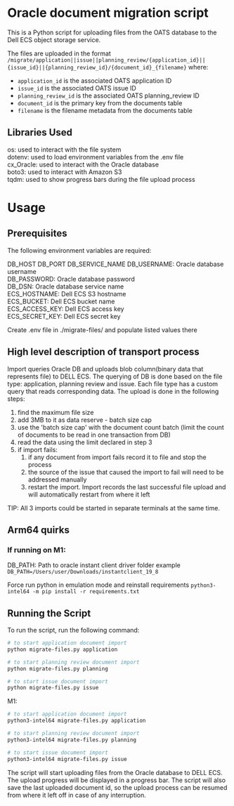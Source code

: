 # Oracle document migration script

This is a Python script for uploading files from the OATS database to the Dell ECS object storage service.

The files are uploaded in the format `/migrate/application||issue||planning_review/{application_id}||{issue_id}||{planning_review_id}/{document_id}_{filename}` where:

- `application_id` is the associated OATS application ID
- `issue_id` is the associated OATS issue ID
- `planning_review_id` is the associated OATS planning_review ID
- `document_id` is the primary key from the documents table
- `filename` is the filename metadata from the documents table

## Libraries Used

os: used to interact with the file system  
dotenv: used to load environment variables from the .env file  
cx_Oracle: used to interact with the Oracle database  
boto3: used to interact with Amazon S3  
tqdm: used to show progress bars during the file upload process

# Usage

## Prerequisites

The following environment variables are required:

DB_HOST
DB_PORT
DB_SERVICE_NAME
DB_USERNAME: Oracle database username  
DB_PASSWORD: Oracle database password  
DB_DSN: Oracle database service name  
ECS_HOSTNAME: Dell ECS S3 hostname  
ECS_BUCKET: Dell ECS bucket name  
ECS_ACCESS_KEY: Dell ECS access key  
ECS_SECRET_KEY: Dell ECS secret key

Create .env file in ./migrate-files/ and populate listed values there

## High level description of transport process

Import queries Oracle DB and uploads blob column(binary data that represents file) to DELL ECS. The querying of DB is done based on the file type: application, planning review and issue. Each file type has a custom query that reads corresponding data. The upload is done in the following steps:

1. find the maximum file size
2. add 3MB to it as data reserve - batch size cap
3. use the 'batch size cap' with the document count batch (limit the count of documents to be read in one transaction from DB)
4. read the data using the limit declared in step 3
5. if import fails:
   1. if any document from import fails record it to file and stop the process
   2. the source of the issue that caused the import to fail will need to be addressed manually
   3. restart the import. Import records the last successful file upload and will automatically restart from where it left

TIP: All 3 imports could be started in separate terminals at the same time.

## Arm64 quirks

### If running on M1:

DB_PATH: Path to oracle instant client driver folder
example `DB_PATH=/Users/user/Downloads/instantclient_19_8`

Force run python in emulation mode and reinstall requirements
`python3-intel64 -m pip install -r requirements.txt`

## Running the Script

To run the script, run the following command:

```sh
# to start application document import
python migrate-files.py application
```

```sh
# to start planning review document import
python migrate-files.py planning
```

```sh
# to start issue document import
python migrate-files.py issue
```

M1:

```sh
# to start application document import
python3-intel64 migrate-files.py application
```

```sh
# to start planning review document import
python3-intel64 migrate-files.py planning
```

```sh
# to start issue document import
python3-intel64 migrate-files.py issue
```

The script will start uploading files from the Oracle database to DELL ECS. The upload progress will be displayed in a progress bar. The script will also save the last uploaded document id, so the upload process can be resumed from where it left off in case of any interruption.
